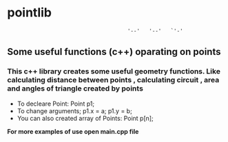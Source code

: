 # pointlib
                                           '--'   '--'   `'-'           
## Some useful functions (c++) oparating on points

### This c++ library creates some useful geometry functions. Like calculating distance between points , calculating circuit , area and angles of triangle created by points 

* To decleare Point:
  Point p1;
* To change arguments;
  p1.x = a;
  p1.y = b;
* You can also created array of Points:
  Point p[n];

__For more examples of use open main.cpp file__
